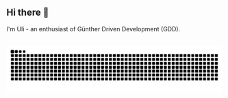 ## Hi there 👋

<p>I'm Uli - an enthusiast of Günther Driven Development (GDD).</p>

<a href="https://github.com/anuraghazra/github-readme-stats">
  <img src="https://github-readme-stats.vercel.app/api/top-langs/?username=ulischulte&langs_count=100&layout=compact&theme=gruvbox"  alt=""/>
</a>

<img src="https://raw.githubusercontent.com/ulischulte/ulischulte/output/snake.svg" alt="Snake animation" />
